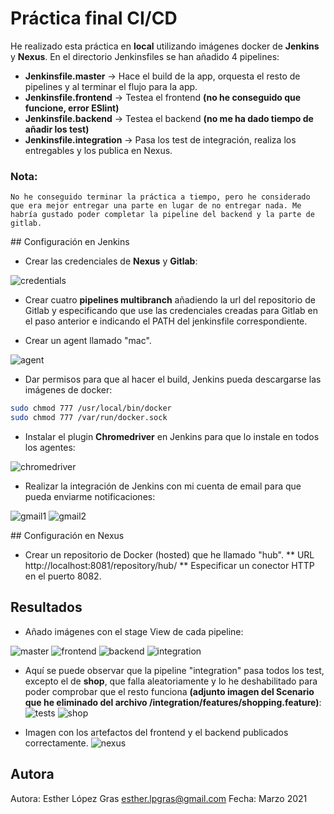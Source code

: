 # Práctica final CI/CD

He realizado esta práctica en **local** utilizando imágenes docker de **Jenkins** y **Nexus**. 
En el directorio Jenkinsfiles se han añadido 4 pipelines:
- **Jenkinsfile.master** -> Hace el build de la app, orquesta el resto de pipelines y al terminar el flujo para la app.
- **Jenkinsfile.frontend** -> Testea el frontend __(no he conseguido que funcione, error ESlint)__
- **Jenkinsfile.backend** -> Testea el backend __(no me ha dado tiempo de añadir los test)__
- **Jenkinsfile.integration** -> Pasa los test de integración, realiza los entregables y los publica en Nexus.

### Nota:
``` 
No he conseguido terminar la práctica a tiempo, pero he considerado que era mejor entregar una parte en lugar de no entregar nada. Me habría gustado poder completar la pipeline del backend y la parte de gitlab.
```
## Configuración en Jenkins

* Crear las credenciales de **Nexus** y **Gitlab**:

![credentials](screenshots/credentials.jpg?raw=true "")

* Crear cuatro  **pipelines multibranch** añadiendo la url del repositorio de Gitlab y especificando que use las credenciales creadas para Gitlab en el paso anterior e indicando el PATH del jenkinsfile correspondiente.

* Crear un agent llamado "mac".

![agent](screenshots/agent_slave.jpg?raw=true "")

* Dar permisos para que al hacer el build, Jenkins pueda descargarse las imágenes de docker:
``` bash
sudo chmod 777 /usr/local/bin/docker
sudo chmod 777 /var/run/docker.sock
```

* Instalar el plugin **Chromedriver** en Jenkins para que lo instale en todos los agentes:

![chromedriver](screenshots/chromedriver.jpg?raw=true "")

* Realizar la integración de Jenkins con mi cuenta de email para que pueda enviarme notificaciones:

![gmail1](screenshots/gmail.jpg?raw=true "")
![gmail2](screenshots/gmail2.jpg?raw=true "")


## Configuración en Nexus
* Crear un repositorio de Docker (hosted) que he llamado "hub".
** URL http://localhost:8081/repository/hub/
** Especificar un conector HTTP en el puerto 8082.

## Resultados

* Añado imágenes con el stage View de cada pipeline:

![master](screenshots/ACME_master_pipeline.jpg?raw=true "")
![frontend](screenshots/ACME_frontend_pipeline.jpg?raw=true "")
![backend](screenshots/ACME_backend_pipeline.jpg?raw=true "")
![integration](screenshots/ACME_integration_pipeline.jpg?raw=true "")

* Aquí se puede observar que la pipeline "integration" pasa todos los test, excepto el de __shop__, que falla aleatoriamente y lo he deshabilitado para poder comprobar que el resto funciona __(adjunto imagen del Scenario que he eliminado del archivo /integration/features/shopping.feature)__:
![tests](screenshots/ACME_integration_test_results.jpg?raw=true "")
![shop](screenshots/shop.jpg?raw=true "")

* Imagen con los artefactos del frontend y el backend publicados correctamente.
![nexus](screenshots/nexus.jpg?raw=true "")


## Autora

Autora: Esther López Gras <esther.lpgras@gmail.com>
Fecha: Marzo 2021

